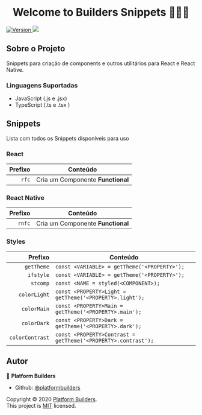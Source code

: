<h1 align="center">Welcome to Builders Snippets 👨🏻‍💻</h1>
<p>
  <a href="https://www.npmjs.com/package/Builders Snippets" target="_blank">
    <img alt="Version" src="https://img.shields.io/npm/v/Builders Snippets.svg">
  </a>
  <img src="https://img.shields.io/badge/vscode-0.10.x-blue.svg" />
</p>

## Sobre o Projeto

Snippets para criação de components e outros utilitários para React e React Native.

### Linguagens Suportadas

- JavaScript (.js e .jsx)
- TypeScript (.ts e .tsx )

## Snippets

Lista com todos os Snippets disponíveis para uso

### React

|                 Prefixo | Conteúdo                                                                      |
| ----------------------: | ----------------------------------------------------------------------------- |
|                `rfc` |  Cria um Componente **Functional**                                             |


### React Native

|                 Prefixo | Conteúdo                                                                      |
| ----------------------: | ----------------------------------------------------------------------------- |
|                `rnfc` |  Cria um Componente **Functional**                                             |


### Styles

|                 Prefixo | Conteúdo                                                                      |
| ----------------------: | ----------------------------------------------------------------------------- |
|                `getTheme` |  `const <VARIABLE> = getTheme('<PROPERTY>');`                           |
|                `ifstyle` |  `const <VARIABLE> = getTheme('<PROPERTY>');`                            |
|                `stcomp` |  `const <NAME = styled(<COMPONENT>);`                                     |
|                `colorLight` |  `const <PROPERTY>Light = getTheme('<PROPERTY>.light');`              |
|                `colorMain` |  `const <PROPERTY>Main = getTheme('<PROPERTY>.main');`                 |
|                `colorDark` |  `const <PROPERTY>Dark = getTheme('<PROPERTY>.dark');`                 |
|                `colorContrast` |  `const <PROPERTY>Contrast = getTheme('<PROPERTY>.contrast');`     |

## Autor

👤 **Platform Builders**

* Github: [@platformbuilders](https://github.com/platformbuilders)

Copyright © 2020 [Platform Builders](https://github.com/platformbuilders).<br />
This project is [MIT](https://github.com/platformbuilders/builders-snippets/blob/master/LICENSE) licensed.
